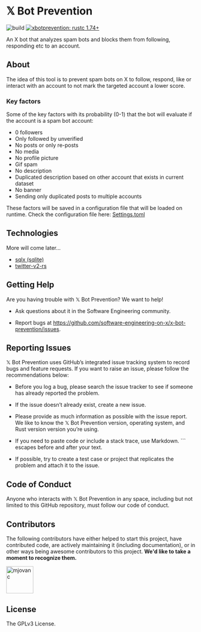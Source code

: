 # 𝕏 Bot Prevention <!-- omit in toc -->

![build](https://img.shields.io/github/actions/workflow/status/software-engineering-on-x/x-bot-prevention/ci.yml?branch=master)
[![xbotprevention: rustc 1.74+](https://img.shields.io/badge/xbotprevention-rustc_1.74+-lightgray.svg)](https://blog.rust-lang.org/2023/11/16/Rust-1.74.0.html)

An X bot that analyzes spam bots and blocks them from following, responding etc to an account.

## About

The idea of this tool is to prevent spam bots on X to follow, respond, like or interact with an account to not mark the targeted
account a lower score.

### Key factors 

Some of the key factors with its probability (0-1) that the bot will evaluate if the account is a spam bot account:

- 0 followers
- Only followed by unverified
- No posts or only re-posts
- No media
- No profile picture
- Gif spam
- No description
- Duplicated description based on other account that exists in current dataset
- No banner
- Sending only duplicated posts to multiple accounts

These factors will be saved in a configuration file that will be loaded on runtime. Check the configuration file here: [Settings.toml](backend/Settings.toml)

## Technologies

More will come later...

- [sqlx (sqlite)](https://github.com/launchbadge/sqlx)
- [twitter-v2-rs](https://github.com/jpopesculian/twitter-v2-rs)

## Getting Help

Are you having trouble with 𝕏 Bot Prevention? We want to help!

- Ask questions about it in the Software Engineering community.

- Report bugs at https://github.com/software-engineering-on-x/x-bot-prevention/issues.

## Reporting Issues

𝕏 Bot Prevention uses GitHub’s integrated issue tracking system to record bugs and feature requests. If you want to raise an issue, please follow the recommendations below:

- Before you log a bug, please search the issue tracker to see if someone has already reported the problem.

- If the issue doesn’t already exist, create a new issue.

- Please provide as much information as possible with the issue report. We like to know the 𝕏 Bot Prevention version, operating system, and Rust version version you’re using.

- If you need to paste code or include a stack trace, use Markdown. ``` escapes before and after your text.

- If possible, try to create a test case or project that replicates the problem and attach it to the issue.

## Code of Conduct

Anyone who interacts with 𝕏 Bot Prevention in any space, including but not limited to this GitHub repository, must follow our code of conduct.

## Contributors

The following contributors have either helped to start this project, have contributed
code, are actively maintaining it (including documentation), or in other ways
being awesome contributors to this project. **We'd like to take a moment to recognize them.**

[<img src="https://github.com/mjovanc.png?size=72" alt="mjovanc" width="72">](https://github.com/mjovanc)

## License

The GPLv3 License.

